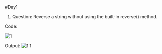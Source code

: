 #Day1

1.	Question: Reverse a string without using the built-in reverse() method.

Code:

![1](https://github.com/RumesahKhalid/100-Days-Of-Challenge/assets/112583410/310524c4-a52a-49b6-8311-1d5e2e54e2f7)

Output:
![1 1](https://github.com/RumesahKhalid/100-Days-Of-Challenge/assets/112583410/21592a21-8404-4737-bced-eef096501a36)

